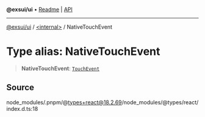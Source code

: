 **@exsui/ui** • [Readme](../../README.md) \| [API](../../globals.md)

***

[@exsui/ui](../../README.md) / [\<internal\>](../README.md) / NativeTouchEvent

# Type alias: NativeTouchEvent

> **NativeTouchEvent**: [`TouchEvent`]( https://developer.mozilla.org/docs/Web/API/TouchEvent )

## Source

node\_modules/.pnpm/@types+react@18.2.69/node\_modules/@types/react/index.d.ts:18
